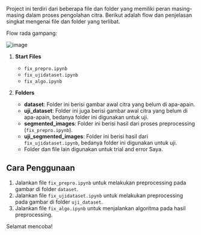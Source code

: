 Project ini terdiri dari beberapa file dan folder yang memiliki peran masing-masing dalam proses pengolahan citra. Berikut adalah flow dan penjelasan singkat mengenai file dan folder yang terlibat.

Flow rada gampang:

![image](https://github.com/bagazrama/skripsi/assets/85323158/2fd621d1-3396-4059-919a-463d1c99ea02)

1. **Start Files**
    - `fix_prepro.ipynb`
    - `fix_ujidataset.ipynb`
    - `fix_algo.ipynb`

2. **Folders**
    - **dataset**: Folder ini berisi gambar awal citra yang belum di apa-apain.
    - **uji_dataset**: Folder ini juga berisi gambar awal citra yang belum di apa-apain, bedanya folder ini digunakan untuk uji.
    - **segmented_images**: Folder ini berisi hasil dari proses preprocessing (`fix_prepro.ipynb`).
    - **uji_segmented_images**: Folder ini berisi hasil dari `fix_ujidataset.ipynb`, bedanya folder ini digunakan untuk uji.
    - Folder dan file lain digunakan untuk trial and error Saya.

## Cara Penggunaan
1. Jalankan file `fix_prepro.ipynb` untuk melakukan preprocessing pada gambar di folder `dataset`.
2. Jalankan file `fix_ujidataset.ipynb` untuk melakukan preprocessing pada gambar di folder `uji_dataset`.
3. Jalankan file `fix_algo.ipynb` untuk menjalankan algoritma pada hasil preprocessing.

Selamat mencoba!
